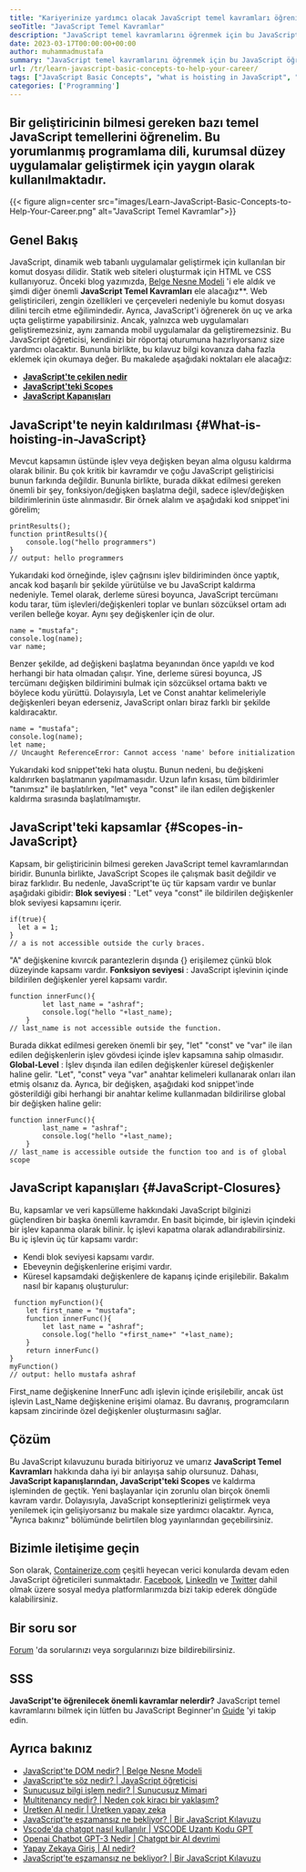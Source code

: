```yaml
---
title: "Kariyerinize yardımcı olacak JavaScript temel kavramları öğrenin" 
seoTitle: "JavaScript Temel Kavramlar" 
description: "JavaScript temel kavramlarını öğrenmek için bu JavaScript öğreticisini izleyin. Kapsamlar, kaldırma ve kapanışlar JavaScript'te çok temel ama zorunlu kavramlardır." 
date: 2023-03-17T00:00:00+00:00
author: muhammadmustafa
summary: "JavaScript temel kavramlarını öğrenmek için bu JavaScript öğreticisini izleyin. Kapsamlar, kaldırma ve kapanışlar JavaScript'te çok temel ama zorunlu kavramlardır." 
url: /tr/learn-javascript-basic-concepts-to-help-your-career/
tags: ["JavaScript Basic Concepts", "what is hoisting in JavaScript", "JavaScript closures", "scopes in JavaScript", "JavaScript fundamental"]
categories: ['Programming']
---
```


## Bir geliştiricinin bilmesi gereken bazı temel JavaScript temellerini öğrenelim. Bu yorumlanmış programlama dili, kurumsal düzey uygulamalar geliştirmek için yaygın olarak kullanılmaktadır.

{{< figure align=center src="images/Learn-JavaScript-Basic-Concepts-to-Help-Your-Career.png" alt="JavaScript Temel Kavramlar">}}


## Genel Bakış
JavaScript, dinamik web tabanlı uygulamalar geliştirmek için kullanılan bir komut dosyası dilidir. Statik web siteleri oluşturmak için HTML ve CSS kullanıyoruz. Önceki blog yazımızda, [Belge Nesne Modeli][1] 'i ele aldık ve şimdi diğer önemli  **JavaScript Temel Kavramları**  ele alacağız**. Web geliştiricileri, zengin özellikleri ve çerçeveleri nedeniyle bu komut dosyası dilini tercih etme eğilimindedir. Ayrıca, JavaScript'i öğrenerek ön uç ve arka uçta geliştirme yapabilirsiniz. Ancak, yalnızca web uygulamaları geliştiremezsiniz, aynı zamanda mobil uygulamalar da geliştiremezsiniz. Bu JavaScript öğreticisi, kendinizi bir röportaj oturumuna hazırlıyorsanız size yardımcı olacaktır. Bununla birlikte, bu kılavuz bilgi kovanıza daha fazla eklemek için okumaya değer.
Bu makalede aşağıdaki noktaları ele alacağız:
*  **[JavaScript'te çekilen nedir][2]**  
*  **[JavaScript'teki Scopes][3]**  
*  **[JavaScript Kapanışları][4]**  

## JavaScript'te neyin kaldırılması {#What-is-hoisting-in-JavaScript}

Mevcut kapsamın üstünde işlev veya değişken beyan alma olgusu kaldırma olarak bilinir. Bu çok kritik bir kavramdır ve çoğu JavaScript geliştiricisi bunun farkında değildir. Bununla birlikte, burada dikkat edilmesi gereken önemli bir şey, fonksiyon/değişken başlatma değil, sadece işlev/değişken bildirimlerinin üste alınmasıdır.
Bir örnek alalım ve aşağıdaki kod snippet'ini görelim;
```
printResults();
function printResults(){
    console.log("hello programmers")
}
// output: hello programmers

```
Yukarıdaki kod örneğinde, işlev çağrısını işlev bildiriminden önce yaptık, ancak kod başarılı bir şekilde yürütülse ve bu JavaScript kaldırma nedeniyle. Temel olarak, derleme süresi boyunca, JavaScript tercümanı kodu tarar, tüm işlevleri/değişkenleri toplar ve bunları sözcüksel ortam adı verilen belleğe koyar. Aynı şey değişkenler için de olur.
```
name = "mustafa";
console.log(name);
var name;

```
Benzer şekilde, ad değişkeni başlatma beyanından önce yapıldı ve kod herhangi bir hata olmadan çalışır. Yine, derleme süresi boyunca, JS tercümanı değişken bildirimini bulmak için sözcüksel ortama baktı ve böylece kodu yürüttü.
Dolayısıyla, Let ve Const anahtar kelimeleriyle değişkenleri beyan ederseniz, JavaScript onları biraz farklı bir şekilde kaldıracaktır.
```
name = "mustafa";
console.log(name);
let name;
// Uncaught ReferenceError: Cannot access 'name' before initialization

```
Yukarıdaki kod snippet'teki hata oluştu. Bunun nedeni, bu değişkeni kaldırırken başlatmanın yapılmamasıdır. Uzun lafın kısası, tüm bildirimler "tanımsız" ile başlatılırken, "let" veya "const" ile ilan edilen değişkenler kaldırma sırasında başlatılmamıştır.

## JavaScript'teki kapsamlar {#Scopes-in-JavaScript}

Kapsam, bir geliştiricinin bilmesi gereken JavaScript temel kavramlarından biridir. Bununla birlikte, JavaScript Scopes ile çalışmak basit değildir ve biraz farklıdır. Bu nedenle, JavaScript'te üç tür kapsam vardır ve bunlar aşağıdaki gibidir:
 **Blok seviyesi** : "Let" veya "const" ile bildirilen değişkenler blok seviyesi kapsamını içerir.
```
if(true){
  let a = 1;
}
// a is not accessible outside the curly braces.
```
"A" değişkenine kıvırcık parantezlerin dışında {} erişilemez çünkü blok düzeyinde kapsamı vardır.
 **Fonksiyon seviyesi** : JavaScript işlevinin içinde bildirilen değişkenler yerel kapsamı vardır.
```
function innerFunc(){
        let last_name = "ashraf";
        console.log("hello "+last_name);
    }
// last_name is not accessible outside the function.
```
Burada dikkat edilmesi gereken önemli bir şey, "let" "const" ve "var" ile ilan edilen değişkenlerin işlev gövdesi içinde işlev kapsamına sahip olmasıdır.
 **Global-Level** : İşlev dışında ilan edilen değişkenler küresel değişkenler haline gelir. "Let", "const" veya "var" anahtar kelimeleri kullanarak onları ilan etmiş olsanız da. Ayrıca, bir değişken, aşağıdaki kod snippet'inde gösterildiği gibi herhangi bir anahtar kelime kullanmadan bildirilirse global bir değişken haline gelir:
```
function innerFunc(){
        last_name = "ashraf";
        console.log("hello "+last_name);
    }
// last_name is accessible outside the function too and is of global scope
```

## JavaScript kapanışları {#JavaScript-Closures}

Bu, kapsamlar ve veri kapsülleme hakkındaki JavaScript bilginizi güçlendiren bir başka önemli kavramdır. En basit biçimde, bir işlevin içindeki bir işlev kapanma olarak bilinir. İç işlevi kapatma olarak adlandırabilirsiniz. Bu iç işlevin üç tür kapsamı vardır:
 * Kendi blok seviyesi kapsamı vardır.
 * Ebeveynin değişkenlerine erişimi vardır.
 * Küresel kapsamdaki değişkenlere de kapanış içinde erişilebilir.
 Bakalım nasıl bir kapanış oluşturulur:
```
 function myFunction(){
    let first_name = "mustafa";
    function innerFunc(){
        let last_name = "ashraf";
        console.log("hello "+first_name+" "+last_name);
    }
    return innerFunc()
}
myFunction()
// output: hello mustafa ashraf
```
First_name değişkenine InnerFunc adlı işlevin içinde erişilebilir, ancak üst işlevin Last_Name değişkenine erişimi olamaz. Bu davranış, programcıların kapsam zincirinde özel değişkenler oluşturmasını sağlar.

## Çözüm
Bu JavaScript kılavuzunu burada bitiriyoruz ve umarız  **JavaScript Temel Kavramları** hakkında daha iyi bir anlayışa sahip olursunuz. Dahası, **JavaScript kapanışlarından, JavaScript'teki Scopes**  ve kaldırma işleminden de geçtik. Yeni başlayanlar için zorunlu olan birçok önemli kavram vardır. Dolayısıyla, JavaScript konseptlerinizi geliştirmek veya yenilemek için gelişiyorsanız bu makale size yardımcı olacaktır. Ayrıca, "Ayrıca bakınız" bölümünde belirtilen blog yayınlarından geçebilirsiniz.

## Bizimle iletişime geçin
Son olarak, [Containerize.com][5] çeşitli heyecan verici konularda devam eden JavaScript öğreticileri sunmaktadır. [Facebook][6], [LinkedIn][7] ve [Twitter][8] dahil olmak üzere sosyal medya platformlarımızda bizi takip ederek döngüde kalabilirsiniz.

## Bir soru sor
[Forum][9] 'da sorularınızı veya sorgularınızı bize bildirebilirsiniz.

## SSS
 **JavaScript'te öğrenilecek önemli kavramlar nelerdir?** 
JavaScript temel kavramlarını bilmek için lütfen bu JavaScript Beginner'ın [Guide][2] 'yi takip edin.

## Ayrıca bakınız
  * [JavaScript'te DOM nedir? | Belge Nesne Modeli][1]
  * [JavaScript'te söz nedir? | JavaScript öğreticisi][10]
  * [Sunucusuz bilgi işlem nedir? | Sunucusuz Mimari][11]
  * [Multitenancy nedir? | Neden çok kiracı bir yaklaşım?][12]
  * [Üretken AI nedir | Üretken yapay zeka][13]
  * [JavaScript'te eşzamansız ne bekliyor? | Bir JavaScript Kılavuzu][14]
  * [Vscode'da chatgpt nasıl kullanılır | VSCODE Uzantı Kodu GPT][15]
  * [Openai Chatbot GPT-3 Nedir | Chatgpt bir AI devrimi][16]
  * [Yapay Zekaya Giriş | AI nedir?][17]
  * [JavaScript'te eşzamansız ne bekliyor? | Bir JavaScript Kılavuzu][18]



 [1]: https://blog.containerize.com/what-is-dom-in-javascript-document-object-model/
 [2]: #What-is-hoisting-in-JavaScript
 [3]: #Scopes-in-JavaScript
 [4]: #JavaScript-Closures
 [5]: https://www.containerize.com/
 [6]: https://web.facebook.com/containerize
 [7]: https://www.linkedin.com/company/containerize/
 [8]: https://twitter.com/containerize_co
 [9]: https://forum.containerize.com/
 [10]: https://blog.containerize.com/what-is-promise-in-javascript-javascript-tutorial/
 [11]: https://blog.containerize.com/programming/what-is-serverless-computing-serverless-architecture/
 [12]: https://blog.containerize.com/programming/what-is-multitenancy-why-a-multi-tenant-approach-2/
 [13]: https://blog.containerize.com/artificial-intelligence/what-is-generative-ai-generative-artificial-intelligence/
 [14]: https://blog.containerize.com/what-is-async-await-in-javascript-a-javascript-guide/
 [15]: https://blog.containerize.com/artificial-intelligence/how-to-use-chatgpt-in-vscode-the-vscode-extension-codegpt/
 [16]: https://blog.containerize.com/artificial-intelligence/what-is-openai-chatbot-gpt-3-chatgpt-an-ai-revolution/
 [17]: https://blog.containerize.com/artificial-intelligence/an-introduction-to-artificial-intelligence-what-is-ai/
 [18]: https://blog.containerize.com/what-is-async-await-in-javascript-a-javascript-guide/
